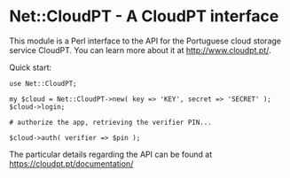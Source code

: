 # Net::CloudPT - A CloudPT interface

This module is a Perl interface to the API for the Portuguese cloud storage service CloudPT. You can learn more about it at <http://www.cloudpt.pt/>.

Quick start:


    use Net::CloudPT;

    my $cloud = Net::CloudPT->new( key => 'KEY', secret => 'SECRET' );
    $cloud->login;

    # authorize the app, retrieving the verifier PIN...

    $cloud->auth( verifier => $pin );


The particular details regarding the API can be found at <https://cloudpt.pt/documentation/>


